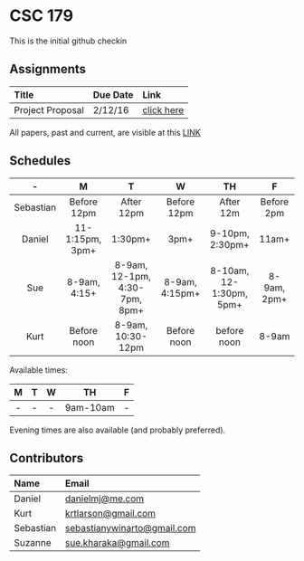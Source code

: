 # CSC 179

This is the initial github checkin

## Assignments

| Title | Due Date | Link |
|:------|:---------|:-----|
| Project Proposal | 2/12/16 | [click here](https://docs.google.com/document/d/1-dSPMSWEyjwhsnQB_SfnWATSgi5yTWD6aX5-CBQ246g/edit?usp=docslist_api) |

All papers, past and current, are visible at this [LINK](https://drive.google.com/drive/u/0/folders/0B01T4L-ATMLhVTl6b2pIdW1yTjA)

## Schedules

| - | M | T | W | TH | F |
|:-:|:-:|:-:|:-:|:--:|:-:|
| Sebastian | Before 12pm | After 12pm | Before 12pm | After 12m | Before 2pm |
| Daniel | 11-1:15pm, 3pm+ | 1:30pm+ | 3pm+ | 9-10pm, 2:30pm+ | 11am+ |
| Sue | 8-9am, 4:15+ | 8-9am, 12-1pm, 4:30-7pm, 8pm+ | 8-9am, 4:15pm+ | 8-10am, 12-1:30pm, 5pm+ | 8-9am, 2pm+ |
| Kurt | Before noon | 8-9am, 10:30-12pm | Before noon | before noon | 8-9am |

Available times:

| M | T | W | TH | F |
|:-:|:-:|:-:|:--:|:-:|
| - | - | - | 9am-10am | - |

Evening times are also available (and probably preferred).

## Contributors

| Name      | Email                       |
|:----------|:----------------------------|
| Daniel    | danielmj@me.com             |
| Kurt 	    | krtlarson@gmail.com         |
| Sebastian | sebastianywinarto@gmail.com |
| Suzanne   | sue.kharaka@gmail.com       |
